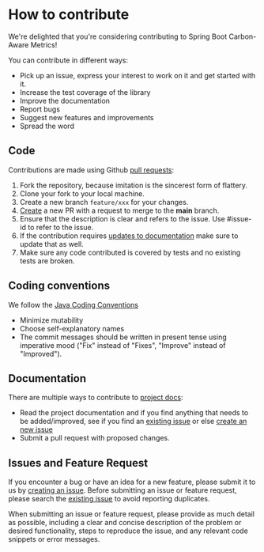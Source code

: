 # How to contribute

We're delighted that you're considering contributing to Spring Boot Carbon-Aware Metrics!

You can contribute in different ways:

* Pick up an issue, express your interest to work on it and get started with it.
* Increase the test coverage of the library
* Improve the documentation
* Report bugs
* Suggest new features and improvements
* Spread the word

Code
--------
Contributions are made using Github [pull requests](https://help.github.com/en/articles/about-pull-requests):

1. Fork the repository, because imitation is the sincerest form of flattery.
2. Clone your fork to your local machine.
3. Create a new branch `feature/xxx` for your changes.
4. [Create](https://github.com/mtthwcmpbll/spring-boot-carbon-metrics/compare) a new PR with a request to merge to
   the **main** branch.
5. Ensure that the description is clear and refers to the issue. Use #issue-id to refer to the issue.
6. If the contribution requires [updates to documentation](https://mtthwcmpbll.github.io/spring-boot-carbon-metrics/) 
make sure to update that as well.
7. Make sure any code contributed is covered by tests and no existing tests are broken.

Coding conventions
------------------
We follow the [Java Coding Conventions](https://www.oracle.com/technetwork/java/codeconventions-150003.pdf)

* Minimize mutability
* Choose self-explanatory names
* The commit messages should be written in present tense using imperative mood ("Fix" instead of "Fixes", "Improve" 
instead of "Improved").

Documentation
-----------------
There are multiple ways to contribute to [project docs](https://mtthwcmpbll.github.io/spring-boot-carbon-metrics/):

- Read the project documentation and if you find anything that needs to be added/improved, see if you find 
an [existing issue](https://github.com/mtthwcmpbll/spring-boot-carbon-metrics/issues) or 
else [create an new issue](https://github.com/mtthwcmpbll/spring-boot-carbon-metrics/issues/new)
- Submit a pull request with proposed changes.

Issues and Feature Request
--------------------------

If you encounter a bug or have an idea for a new feature, please submit it to us by 
[creating an issue](https://github.com/mtthwcmpbll/spring-boot-carbon-metrics/issues/new). Before submitting an issue or 
feature request, please search the [existing issue](https://github.com/mtthwcmpbll/spring-boot-carbon-metrics/issues) 
to avoid reporting duplicates.

When submitting an issue or feature request, please provide as much detail as possible, including a clear and concise 
description of the problem or desired functionality, steps to reproduce the issue, and any relevant code snippets or 
error messages.



